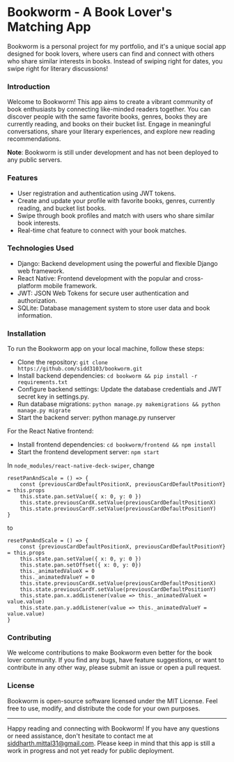 # Bookworm - A Book Lover's Matching App

Bookworm is a personal project for my portfolio, and it's a unique social app designed for book lovers, where users can find and connect with others who share similar interests in books. Instead of swiping right for dates, you swipe right for literary discussions!

### Introduction

Welcome to Bookworm! This app aims to create a vibrant community of book enthusiasts by connecting like-minded readers together. You can discover people with the same favorite books, genres, books they are currently reading, and books on their bucket list. Engage in meaningful conversations, share your literary experiences, and explore new reading recommendations.

**Note**: Bookworm is still under development and has not been deployed to any public servers.

### Features

- User registration and authentication using JWT tokens.
- Create and update your profile with favorite books, genres, currently reading, and bucket list books.
- Swipe through book profiles and match with users who share similar book interests.
- Real-time chat feature to connect with your book matches.

### Technologies Used

- Django: Backend development using the powerful and flexible Django web framework.
- React Native: Frontend development with the popular and cross-platform mobile framework.
- JWT: JSON Web Tokens for secure user authentication and authorization.
- SQLite: Database management system to store user data and book information.

### Installation

To run the Bookworm app on your local machine, follow these steps:

- Clone the repository: `git clone https://github.com/sidd3103/bookworm.git`
- Install backend dependencies: `cd bookworm && pip install -r requirements.txt`
- Configure backend settings: Update the database credentials and JWT secret key in settings.py.
- Run database migrations: `python manage.py makemigrations && python manage.py migrate`
- Start the backend server: python manage.py runserver

For the React Native frontend:

- Install frontend dependencies: `cd bookworm/frontend && npm install`
- Start the frontend development server: `npm start`


In `node_modules/react-native-deck-swiper`, change 
```
resetPanAndScale = () => {
    const {previousCardDefaultPositionX, previousCardDefaultPositionY} = this.props
    this.state.pan.setValue({ x: 0, y: 0 }) 
    this.state.previousCardX.setValue(previousCardDefaultPositionX)
    this.state.previousCardY.setValue(previousCardDefaultPositionY)
}
```
to 
```
resetPanAndScale = () => {
    const {previousCardDefaultPositionX, previousCardDefaultPositionY} = this.props
    this.state.pan.setValue({ x: 0, y: 0 })
    this.state.pan.setOffset({ x: 0, y: 0})
    this._animatedValueX = 0
    this._animatedValueY = 0
    this.state.previousCardX.setValue(previousCardDefaultPositionX)
    this.state.previousCardY.setValue(previousCardDefaultPositionY)
    this.state.pan.x.addListener(value => this._animatedValueX = value.value)
    this.state.pan.y.addListener(value => this._animatedValueY = value.value)
}
```

### Contributing

We welcome contributions to make Bookworm even better for the book lover community. If you find any bugs, have feature suggestions, or want to contribute in any other way, please submit an issue or open a pull request.

### License

Bookworm is open-source software licensed under the MIT License. Feel free to use, modify, and distribute the code for your own purposes.

***

Happy reading and connecting with Bookworm! If you have any questions or need assistance, don't hesitate to contact me at siddharth.mittal31@gmail.com. Please keep in mind that this app is still a work in progress and not yet ready for public deployment.





